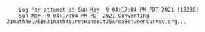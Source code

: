         Log for attempt at Sun May  9 04:17:04 PM PDT 2021 (13288)
        Sun May  9 04:17:04 PM PDT 2021 Converting 21math401/KBe21math401retHandout25AreaBetweenCurves.org...
